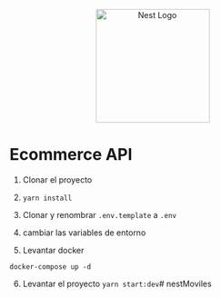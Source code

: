 <p align="center">
  <a href="http://nestjs.com/" target="blank"><img src="https://nestjs.com/img/logo-small.svg" width="200" alt="Nest Logo" /></a>
</p>

# Ecommerce API

1. Clonar el proyecto

2. ```yarn install```

3. Clonar y renombrar ```.env.template``` a ```.env```

4. cambiar las variables de entorno

5. Levantar docker
```
docker-compose up -d
```

6. Levantar el proyecto ```yarn start:dev```# nestMoviles
